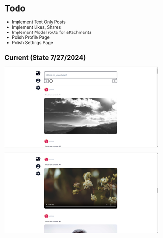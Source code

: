 
# Todo

- Implement Text Only Posts
- Implement Likes, Shares
- Implement Modal route for attachments
- Polish Profile Page
- Polish Settings Page

## Current (State 7/27/2024)
![alt text](image.png)

![alt text](image-1.png)

